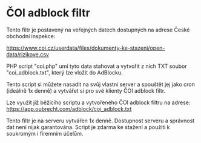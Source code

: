 ČOI adblock filtr
=================

Tento filtr je postavený na veřejných datech dostupných na adrese České obchodní inspekce:

https://www.coi.cz/userdata/files/dokumenty-ke-stazeni/open-data/rizikove.csv

PHP script "coi.php" umí tyto data stahovat a vytvořit z nich TXT soubor "coi_adblock.txt", který lze vložit do AdBlocku.

Tento script si můžete nasadit na svůj vlastní server a spouštět jej jako cron (ideálně 1x denně) a vytvářet si pro své klienty ČOI adblock filtr.

Lze využít již běžícího scriptu a vytvořeného ČOI adblock filtru na adrese:
https://app.oubrecht.com/adblock/coi_adblock.txt



Tento filtr je na serveru vytvářen 1x denně. Dostupnost serveru a správnost dat není nijak garantována.
Script je zdarma ke stažení a použití k soukromým i firemním účelům.
